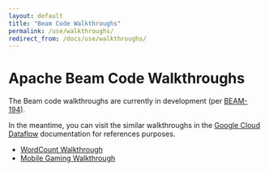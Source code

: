 ```yaml
---
layout: default
title: "Beam Code Walkthroughs"
permalink: /use/walkthroughs/
redirect_from: /docs/use/walkthroughs/
---
```


# Apache Beam Code Walkthroughs

The Beam code walkthroughs are currently in development (per [BEAM-194](https://issues.apache.org/jira/browse/BEAM-194)).

In the meantime, you can visit the similar walkthroughs in the [Google Cloud Dataflow](https://cloud.google.com/dataflow/docs) documentation for references purposes.

* [WordCount Walkthrough](/use/wordcount-example/)
* [Mobile Gaming Walkthrough](https://cloud.google.com/dataflow/examples/gaming-example)

